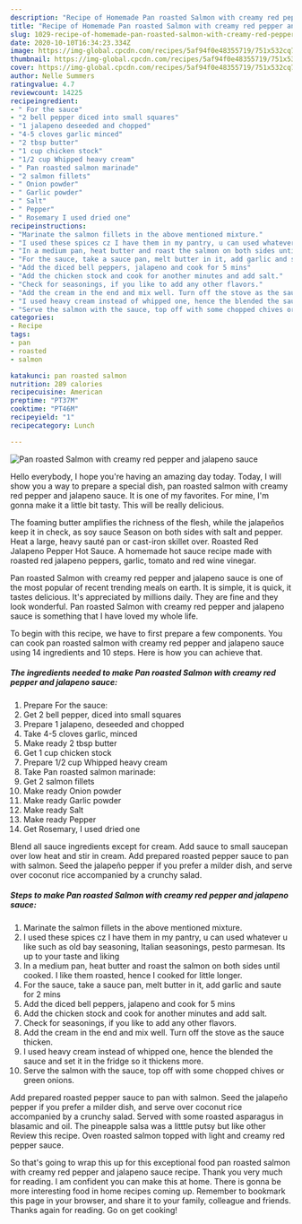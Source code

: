 ```yaml
---
description: "Recipe of Homemade Pan roasted Salmon with creamy red pepper and jalapeno sauce"
title: "Recipe of Homemade Pan roasted Salmon with creamy red pepper and jalapeno sauce"
slug: 1029-recipe-of-homemade-pan-roasted-salmon-with-creamy-red-pepper-and-jalapeno-sauce
date: 2020-10-10T16:34:23.334Z
image: https://img-global.cpcdn.com/recipes/5af94f0e48355719/751x532cq70/pan-roasted-salmon-with-creamy-red-pepper-and-jalapeno-sauce-recipe-main-photo.jpg
thumbnail: https://img-global.cpcdn.com/recipes/5af94f0e48355719/751x532cq70/pan-roasted-salmon-with-creamy-red-pepper-and-jalapeno-sauce-recipe-main-photo.jpg
cover: https://img-global.cpcdn.com/recipes/5af94f0e48355719/751x532cq70/pan-roasted-salmon-with-creamy-red-pepper-and-jalapeno-sauce-recipe-main-photo.jpg
author: Nelle Summers
ratingvalue: 4.7
reviewcount: 14225
recipeingredient:
- " For the sauce"
- "2 bell pepper diced into small squares"
- "1 jalapeno deseeded and chopped"
- "4-5 cloves garlic minced"
- "2 tbsp butter"
- "1 cup chicken stock"
- "1/2 cup Whipped heavy cream"
- " Pan roasted salmon marinade"
- "2 salmon fillets"
- " Onion powder"
- " Garlic powder"
- " Salt"
- " Pepper"
- " Rosemary I used dried one"
recipeinstructions:
- "Marinate the salmon fillets in the above mentioned mixture."
- "I used these spices cz I have them in my pantry, u can used whatever u like such as old bay seasoning, Italian seasonings, pesto parmesan. Its up to your taste and liking"
- "In a medium pan, heat butter and roast the salmon on both sides until cooked. I like them roasted, hence I cooked for little longer."
- "For the sauce, take a sauce pan, melt butter in it, add garlic and saute for 2 mins"
- "Add the diced bell peppers, jalapeno and cook for 5 mins"
- "Add the chicken stock and cook for another minutes and add salt."
- "Check for seasonings, if you like to add any other flavors."
- "Add the cream in the end and mix well. Turn off the stove as the sauce thicken."
- "I used heavy cream instead of whipped one, hence the blended the sauce and set it in the fridge so it thickens more."
- "Serve the salmon with the sauce, top off with some chopped chives or green onions."
categories:
- Recipe
tags:
- pan
- roasted
- salmon

katakunci: pan roasted salmon 
nutrition: 289 calories
recipecuisine: American
preptime: "PT37M"
cooktime: "PT46M"
recipeyield: "1"
recipecategory: Lunch

---
```



![Pan roasted Salmon with creamy red pepper and jalapeno sauce](https://img-global.cpcdn.com/recipes/5af94f0e48355719/751x532cq70/pan-roasted-salmon-with-creamy-red-pepper-and-jalapeno-sauce-recipe-main-photo.jpg)

Hello everybody, I hope you're having an amazing day today. Today, I will show you a way to prepare a special dish, pan roasted salmon with creamy red pepper and jalapeno sauce. It is one of my favorites. For mine, I'm gonna make it a little bit tasty. This will be really delicious.

The foaming butter amplifies the richness of the flesh, while the jalapeños keep it in check, as soy sauce Season on both sides with salt and pepper. Heat a large, heavy sauté pan or cast-iron skillet over. Roasted Red Jalapeno Pepper Hot Sauce. A homemade hot sauce recipe made with roasted red jalapeno peppers, garlic, tomato and red wine vinegar.

Pan roasted Salmon with creamy red pepper and jalapeno sauce is one of the most popular of recent trending meals on earth. It is simple, it is quick, it tastes delicious. It's appreciated by millions daily. They are fine and they look wonderful. Pan roasted Salmon with creamy red pepper and jalapeno sauce is something that I have loved my whole life.


To begin with this recipe, we have to first prepare a few components. You can cook pan roasted salmon with creamy red pepper and jalapeno sauce using 14 ingredients and 10 steps. Here is how you can achieve that.

<!--inarticleads1-->

##### The ingredients needed to make Pan roasted Salmon with creamy red pepper and jalapeno sauce:

1. Prepare  For the sauce:
1. Get 2 bell pepper, diced into small squares
1. Prepare 1 jalapeno, deseeded and chopped
1. Take 4-5 cloves garlic, minced
1. Make ready 2 tbsp butter
1. Get 1 cup chicken stock
1. Prepare 1/2 cup Whipped heavy cream
1. Take  Pan roasted salmon marinade:
1. Get 2 salmon fillets
1. Make ready  Onion powder
1. Make ready  Garlic powder
1. Make ready  Salt
1. Make ready  Pepper
1. Get  Rosemary, I used dried one


Blend all sauce ingredients except for cream. Add sauce to small saucepan over low heat and stir in cream. Add prepared roasted pepper sauce to pan with salmon. Seed the jalapeño pepper if you prefer a milder dish, and serve over coconut rice accompanied by a crunchy salad. 

<!--inarticleads2-->

##### Steps to make Pan roasted Salmon with creamy red pepper and jalapeno sauce:

1. Marinate the salmon fillets in the above mentioned mixture.
1. I used these spices cz I have them in my pantry, u can used whatever u like such as old bay seasoning, Italian seasonings, pesto parmesan. Its up to your taste and liking
1. In a medium pan, heat butter and roast the salmon on both sides until cooked. I like them roasted, hence I cooked for little longer.
1. For the sauce, take a sauce pan, melt butter in it, add garlic and saute for 2 mins
1. Add the diced bell peppers, jalapeno and cook for 5 mins
1. Add the chicken stock and cook for another minutes and add salt.
1. Check for seasonings, if you like to add any other flavors.
1. Add the cream in the end and mix well. Turn off the stove as the sauce thicken.
1. I used heavy cream instead of whipped one, hence the blended the sauce and set it in the fridge so it thickens more.
1. Serve the salmon with the sauce, top off with some chopped chives or green onions.


Add prepared roasted pepper sauce to pan with salmon. Seed the jalapeño pepper if you prefer a milder dish, and serve over coconut rice accompanied by a crunchy salad. Served with some roasted asparagus in blasamic and oil. The pineapple salsa was a litttle putsy but like other Review this recipe. Oven roasted salmon topped with light and creamy red pepper sauce. 

So that's going to wrap this up for this exceptional food pan roasted salmon with creamy red pepper and jalapeno sauce recipe. Thank you very much for reading. I am confident you can make this at home. There is gonna be more interesting food in home recipes coming up. Remember to bookmark this page in your browser, and share it to your family, colleague and friends. Thanks again for reading. Go on get cooking!
